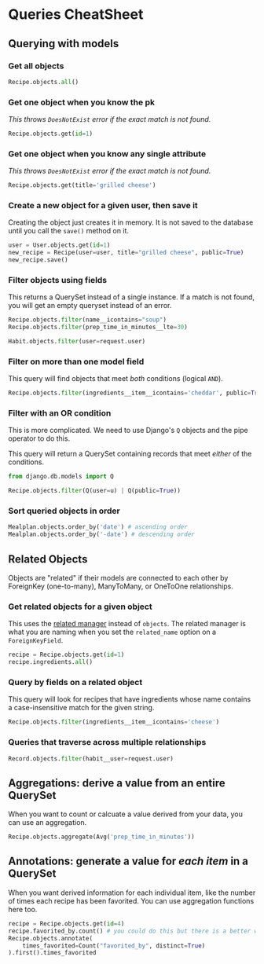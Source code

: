 # Queries CheatSheet

## Querying with models

### Get all objects

```py
Recipe.objects.all()
```

### Get one object when you know the pk

_This throws `DoesNotExist` error if the exact match is not found._

```py
Recipe.objects.get(id=1)
```

### Get one object when you know any single attribute

_This throws `DoesNotExist` error if the exact match is not found._

```py
Recipe.objects.get(title='grilled cheese')
```

### Create a new object for a given user, then save it

Creating the object just creates it in memory. It is not saved to the database until you call the `save()` method on it.

```py
user = User.objects.get(id=1)
new_recipe = Recipe(user=user, title="grilled cheese", public=True)
new_recipe.save()
```

### Filter objects using fields

This returns a QuerySet instead of a single instance. If a match is not found, you will get an empty queryset instead of an error.

```py
Recipe.objects.filter(name__icontains="soup")
Recipe.objects.filter(prep_time_in_minutes__lte=30)

Habit.objects.filter(user=request.user)
```

### Filter on more than one model field

This query will find objects that meet _both_ conditions (logical `AND`).

```py
Recipe.objects.filter(ingredients__item__icontains='cheddar', public=True)
```

### Filter with an OR condition

This is more complicated. We need to use Django's `Q` objects and the pipe operator to do this.

This query will return a QuerySet containing records that meet _either_ of the conditions.

```py
from django.db.models import Q

Recipe.objects.filter(Q(user=u) | Q(public=True))
```

### Sort queried objects in order

```py
Mealplan.objects.order_by('date') # ascending order
Mealplan.objects.order_by('-date') # descending order
```

## Related Objects

Objects are "related" if their models are connected to each other by ForeignKey (one-to-many), ManyToMany, or OneToOne relationships.

### Get related objects for a given object

This uses the [related manager](https://docs.djangoproject.com/en/4.0/ref/models/relations/#django.db.models.fields.related.RelatedManager) instead of `objects`. The related manager is what you are naming when you set the `related_name` option on a `ForeignKeyField`.

```py
recipe = Recipe.objects.get(id=1)
recipe.ingredients.all()
```

### Query by fields on a related object

This query will look for recipes that have ingredients whose name contains a case-insensitive match for the given string.

```py
Recipe.objects.filter(ingredients__item__icontains='cheese')
```

### Queries that traverse across multiple relationships

```py
Record.objects.filter(habit__user=request.user)
```

## Aggregations: derive a value from an entire QuerySet

When you want to count or calcuate a value derived from your data, you can use an aggregation.

```py
Recipe.objects.aggregate(Avg('prep_time_in_minutes'))
```

## Annotations: generate a value for _each item_ in a QuerySet

When you want derived information for each individual item, like the number of times each recipe has been favorited. You can use aggregation functions here too.

```py
recipe = Recipe.objects.get(id=4)
recipe.favorited_by.count() # you could do this but there is a better way
Recipe.objects.annotate(
    times_favorited=Count("favorited_by", distinct=True)
).first().times_favorited
```